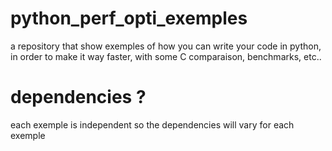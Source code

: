 # python_perf_opti_exemples
a repository that show exemples of how you can write your code in python, in order to make it way faster, with some C comparaison, benchmarks, etc..

# dependencies ?
each exemple is independent so the dependencies will vary for each exemple

